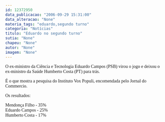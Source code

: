 ```yaml
---
id: 12372950
data_publicacao: "2006-09-29 15:31:00"
data_alteracao: "None"
materia_tags: "eduardo,segundo turno"
categoria: "Notícias"
titulo: "Eduardo no segundo turno"
sutia: "None"
chapeu: "None"
autor: "None"
imagem: "None"
---
```

<p><P><FONT face=Verdana>O&nbsp;ex-ministro da Ciência e Tecnologia Eduardo Campos (PSB)&nbsp;virou o jogo e deixou o ex-ministro da Saúde Humberto Costa (PT) para trás. </FONT></P></p>
<p><P><FONT face=Verdana>É o que mostra a pesquisa do </FONT><FONT face=Verdana>Instituto Vox Populi, encomendada pelo Jornal do Commercio. </FONT></P></p>
<p><P><FONT face=Verdana>Os resultados:</FONT></P></p>
<p><P><FONT face=Verdana>Mendonça Filho - 35%<BR></FONT><FONT face=Verdana>Eduardo Campos - 25%<BR></FONT><FONT face=Verdana>Humberto Costa - 17%</FONT></P> </p>
